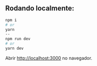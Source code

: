 

## Rodando localmente:

```bash
npm i
# or
yarn
-- 
npm run dev
# or
yarn dev

```

Abrir [http://localhost:3000](http://localhost:3000) no navegador.
